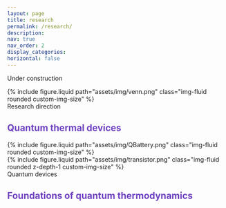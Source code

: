 ```yaml
---
layout: page
title: research
permalink: /research/
description:
nav: true
nav_order: 2
display_categories:
horizontal: false
---
```


Under construction

<div class="row justify-content-sm-center">
    <div class="col-sm mt-3 mt-md-0">
        {% include figure.liquid path="assets/img/venn.png" class="img-fluid rounded custom-img-size" %}
    </div>
</div>
<div class="caption">
    Research direction
</div>

<h2><span style="color: #6f42c1;">Quantum thermal devices</span></h2>



<div class="row justify-content-sm-center">
    <div class="col-sm mt-3 mt-md-0">
        {% include figure.liquid path="assets/img/QBattery.png" class="img-fluid rounded custom-img-size" %}
    </div>
    <div class="col-sm mt-3 mt-md-0">
        {% include figure.liquid path="assets/img/transistor.png" class="img-fluid rounded z-depth-1 custom-img-size" %}
    </div>
</div>
<div class="caption">
    Quantum devices
</div>



<h2><span style="color: #6f42c1;">Foundations of quantum thermodynamics</span></h2>
